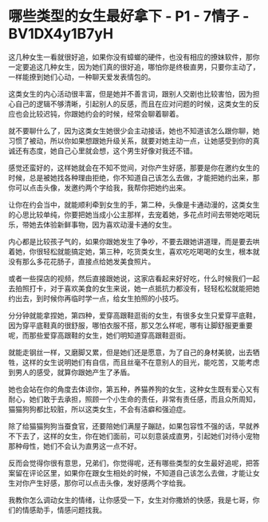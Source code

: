 # 哪些类型的女生最好拿下 - P1 - 7情子 - BV1DX4y1B7yH

这几种女生一看就很好追，如果你没有蟑螂的硬件，也没有相应的撩妹软件，那你一定要追这几种女生，因为她们真的很好追，哪怕你是终极直男，只要你主动了，一样能撩到她们心动，一种聊天爱发表情包的。

这类女生的内心活动很丰富，但是她并不善言词，跟别人交剧也比较害怕，因为担心自己的逻辑不够清晰，引起别人的反感，而且在应对问题的时候，这类女生的反应也会比较迟钝，你跟她约会的时候，经常会聊着聊着。

就不要聊什么了，因为这类女生她很少会主动接话，她也不知道该怎么跟你聊，她习惯了被动，所以你如果想跟她升级关系，就要对她主动一点，让她感受到你的真诚还有态度，她自己心里就会想，这个男生好像对我还不错。

感觉还蛮好的，这样她就会在不知不觉间，对你产生好感，那要是你在邀约女生的时候，总是被她找各种理由拒绝，你不知道自己该怎么去做，才能把她约出来，那你可以点击头像，发邀约两个字给我，我帮你把她约出来。

让你在约会当中，就能顺利牵到女生的手，第二种，头像是卡通动漫的，这类女生的心思比较单纯，你要把她当成小公主那样，去宠着她，多花点时间去带她吃喝玩乐，带她去体验新鲜事物，因为喜欢动漫卡通的女生。

内心都是比较孩子气的，如果你跟她发生了争吵，不要去跟她讲道理，而是要去哄着她，你很轻松就能搞定她，第三种，吃货类女生，喜欢吃吃喝喝的女生，根本就没有那么多花花肠子，直接点给她发美食照片。

或者一些探店的视频，然后直接跟她说，这家店看起来好好吃，什么时候我们一起去拍照打卡，对于喜欢美食的女生来说，她一点抵抗力都没有，轻轻松松就能把她约出去，到时候你再临时学一点，给女生拍照的小技巧。

分分钟就能拿捏她，第四种，爱穿高跟鞋逛街的女生，有很多女生只爱穿平底鞋，因为穿平底鞋真的很舒服，哪怕衣服不搭，那又怎么样呢，哪有让脚舒服更重要呢，而那些爱穿高跟鞋的女生，她们明知道穿高跟鞋逛街。

就能走钢丝一样，又磨脚又累，但是她们还是愿意，为了自己的身材美貌，出去牺牲，这样的女生说明她们有自信，而且丝毫不在意别人的目光，能吃苦，又能考虑到男人的感受，就算你跟她产生了矛盾。

她也会站在你的角度去体谅你，第五种，养猫养狗的女生，这种女生既有爱心又有耐心，她们敢于去承担，照顾一个小生命的责任，非常有责任感，而且众所周知，猫猫狗狗都比较脏，所以这类女生，不会有洁癖和强迫症。

除了给猫猫狗狗当蚕食官，还要陪她们满屋子蹦跶，如果包容性不强的话，早就养不下去了，这样的女生，你在她们面前，可以刻意装成直男，引起她们对待小宠物那种母性，她们不会认为直男这一点不好。

反而会觉得你很有意思，兄弟们，你觉得呢，还有哪些类型的女生最好追呢，把答案留在评论区里，如果你在跟女生相处的时候，不知道自己该怎么去做，才能让女生对你产生好感，那你可以点击头像，发好感两个字给我。

我教你怎么调动女生的情绪，让你感受一下，女生对你撒娇的快感，我是七哥，你们的情感助手，情感问题找我。